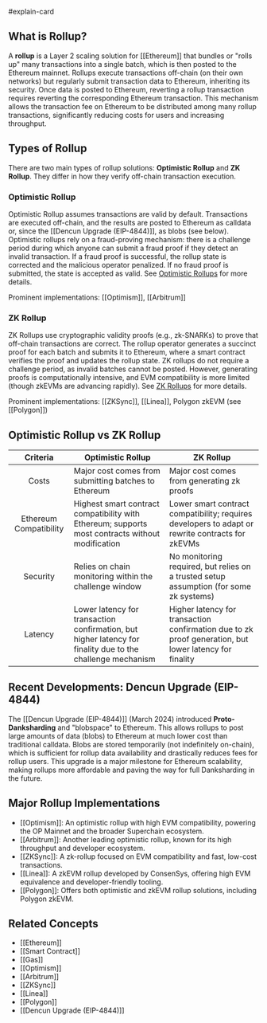 #explain-card

## What is Rollup?

A **rollup** is a Layer 2 scaling solution for [[Ethereum]] that bundles or "rolls up" many transactions into a single batch, which is then posted to the Ethereum mainnet. Rollups execute transactions off-chain (on their own networks) but regularly submit transaction data to Ethereum, inheriting its security. Once data is posted to Ethereum, reverting a rollup transaction requires reverting the corresponding Ethereum transaction. This mechanism allows the transaction fee on Ethereum to be distributed among many rollup transactions, significantly reducing costs for users and increasing throughput.

## Types of Rollup

There are two main types of rollup solutions: **Optimistic Rollup** and **ZK Rollup**. They differ in how they verify off-chain transaction execution.

### Optimistic Rollup

Optimistic Rollup assumes transactions are valid by default. Transactions are executed off-chain, and the results are posted to Ethereum as calldata or, since the [[Dencun Upgrade (EIP-4844)]], as blobs (see below). Optimistic rollups rely on a fraud-proving mechanism: there is a challenge period during which anyone can submit a fraud proof if they detect an invalid transaction. If a fraud proof is successful, the rollup state is corrected and the malicious operator penalized. If no fraud proof is submitted, the state is accepted as valid. See [Optimistic Rollups](https://ethereum.org/en/developers/docs/scaling/optimistic-rollups/) for more details.

Prominent implementations: [[Optimism]], [[Arbitrum]]

### ZK Rollup

ZK Rollups use cryptographic validity proofs (e.g., zk-SNARKs) to prove that off-chain transactions are correct. The rollup operator generates a succinct proof for each batch and submits it to Ethereum, where a smart contract verifies the proof and updates the rollup state. ZK rollups do not require a challenge period, as invalid batches cannot be posted. However, generating proofs is computationally intensive, and EVM compatibility is more limited (though zkEVMs are advancing rapidly). See [ZK Rollups](https://ethereum.org/en/developers/docs/scaling/zk-rollups/) for more details.

Prominent implementations: [[ZKSync]], [[Linea]], Polygon zkEVM (see [[Polygon]])

## Optimistic Rollup vs ZK Rollup

|        Criteria        | Optimistic Rollup                                                                                          | ZK Rollup                                                                                              |
| :--------------------: | ---------------------------------------------------------------------------------------------------------- | ------------------------------------------------------------------------------------------------------ |
|         Costs          | Major cost comes from submitting batches to Ethereum                                                       | Major cost comes from generating zk proofs                                                             |
| Ethereum Compatibility | Highest smart contract compatibility with Ethereum; supports most contracts without modification           | Lower smart contract compatibility; requires developers to adapt or rewrite contracts for zkEVMs       |
|        Security        | Relies on chain monitoring within the challenge window                                                     | No monitoring required, but relies on a trusted setup assumption (for some zk systems)                 |
|        Latency         | Lower latency for transaction confirmation, but higher latency for finality due to the challenge mechanism | Higher latency for transaction confirmation due to zk proof generation, but lower latency for finality |

## Recent Developments: Dencun Upgrade (EIP-4844)

The [[Dencun Upgrade (EIP-4844)]] (March 2024) introduced **Proto-Danksharding** and "blobspace" to Ethereum. This allows rollups to post large amounts of data (blobs) to Ethereum at much lower cost than traditional calldata. Blobs are stored temporarily (not indefinitely on-chain), which is sufficient for rollup data availability and drastically reduces fees for rollup users. This upgrade is a major milestone for Ethereum scalability, making rollups more affordable and paving the way for full Danksharding in the future.

## Major Rollup Implementations

- [[Optimism]]: An optimistic rollup with high EVM compatibility, powering the OP Mainnet and the broader Superchain ecosystem.
- [[Arbitrum]]: Another leading optimistic rollup, known for its high throughput and developer ecosystem.
- [[ZKSync]]: A zk-rollup focused on EVM compatibility and fast, low-cost transactions.
- [[Linea]]: A zkEVM rollup developed by ConsenSys, offering high EVM equivalence and developer-friendly tooling.
- [[Polygon]]: Offers both optimistic and zkEVM rollup solutions, including Polygon zkEVM.

## Related Concepts

- [[Ethereum]]
- [[Smart Contract]]
- [[Gas]]
- [[Optimism]]
- [[Arbitrum]]
- [[ZKSync]]
- [[Linea]]
- [[Polygon]]
- [[Dencun Upgrade (EIP-4844)]]
